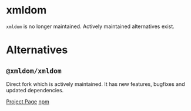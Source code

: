 # xmldom

`xmldom` is no longer maintained. Actively maintained alternatives exist.

# Alternatives

## `@xmldom/xmldom`

Direct fork which is actively maintained. It has new features, bugfixes and updated dependencies.

[Project Page](https://github.com/xmldom/xmldom)
[npm](https://www.npmjs.com/package/@xmldom/xmldom)
